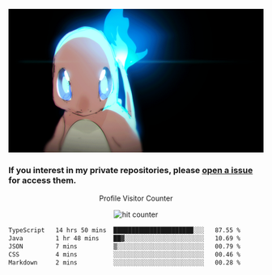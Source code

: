 [gif]: https://raw.githubusercontent.com/uysalserkan/uysalserkan/master/charmander-2.gif

![gif]

### If you interest in my private repositories, please [open a issue](https://github.com/uysalserkan/uysalserkan/issues) for access them.


<div align="center">
<p>Profile Visitor Counter</p>
<img src="https://profile-counter.glitch.me/uysalserkan/count.svg" alt="hit counter" align="center">
</div>

<!--START_SECTION:waka-->
```text
TypeScript   14 hrs 50 mins  ██████████████████████░░░   87.55 % 
Java         1 hr 48 mins    ██▓░░░░░░░░░░░░░░░░░░░░░░   10.69 % 
JSON         7 mins          ▒░░░░░░░░░░░░░░░░░░░░░░░░   00.79 % 
CSS          4 mins          ░░░░░░░░░░░░░░░░░░░░░░░░░   00.46 % 
Markdown     2 mins          ░░░░░░░░░░░░░░░░░░░░░░░░░   00.28 % 
```
<!--END_SECTION:waka-->
